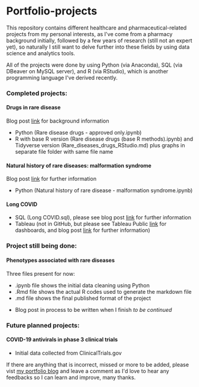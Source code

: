 # Portfolio-projects
This repository contains different healthcare and pharmaceutical-related projects from my personal interests, as I've come from a pharmacy background initially, followed by a few years of research (still not an expert yet), so naturally I still want to delve further into these fields by using data science and analytics tools.

All of the projects were done by using Python (via Anaconda), SQL (via DBeaver on MySQL server), and R (via RStudio), which is another programming language I've derived recently.

### Completed projects:
#### Drugs in rare disease
Blog post [link](https://jhylinportfolio.wordpress.com/portfolio/python-project-rare-disease-drugs/) for background information
- Python (Rare disease drugs - approved only.ipynb)
- R with base R version (Rare disease drugs (base R methods).ipynb) and Tidyverse version (Rare_diseases_drugs_RStudio.md) plus graphs in separate file folder with same file name

#### Natural history of rare diseases: malformation syndrome
Blog post [link](https://jhylinportfolio.wordpress.com/portfolio/python-project-rare-diseases-malformation-syndrome/) for further information
- Python (Natural history of rare disease - malformation syndrome.ipynb)

#### Long COVID 
- SQL (Long COVID.sql), please see blog post [link](https://jhylinportfolio.wordpress.com/portfolio/sql-project-long-covid/) for further information
- Tableau (not in GitHub, but please see Tableau Public [link](https://public.tableau.com/app/profile/jennifer.hy.lin/viz/CharacterisinglongCOVID/Riskfactorswithclinicalassociations) for dashboards, and blog post [link](https://jhylinportfolio.wordpress.com/portfolio/tableau-project/) for further information)

### Project still being done:
#### Phenotypes associated with rare diseases
Three files present for now:
- .ipynb file shows the initial data cleaning using Python
- .Rmd file shows the actual R codes used to generate the markdown file
- .md file shows the final published format of the project
* Blog post in process to be written when I finish *to be continued*

### Future planned projects:
#### COVID-19 antivirals in phase 3 clinical trials
* Initial data collected from ClinicalTrials.gov

If there are anything that is incorrect, missed or more to be added, please vist [my portfolio blog](https://jhylinportfolio.wordpress.com/project-type/data-analytics/) and leave a comment as I'd love to hear any feedbacks so I can learn and improve, many thanks.